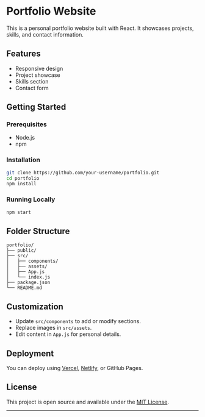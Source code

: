 # Portfolio Website

This is a personal portfolio website built with React. It showcases projects, skills, and contact information.

## Features

- Responsive design
- Project showcase
- Skills section
- Contact form

## Getting Started

### Prerequisites

- Node.js
- npm

### Installation

```bash
git clone https://github.com/your-username/portfolio.git
cd portfolio
npm install
```

### Running Locally

```bash
npm start
```

## Folder Structure

```
portfolio/
├── public/
├── src/
│   ├── components/
│   ├── assets/
│   ├── App.js
│   └── index.js
├── package.json
└── README.md
```

## Customization

- Update `src/components` to add or modify sections.
- Replace images in `src/assets`.
- Edit content in `App.js` for personal details.

## Deployment

You can deploy using [Vercel](https://vercel.com/), [Netlify](https://www.netlify.com/), or GitHub Pages.

## License

This project is open source and available under the [MIT License](LICENSE).

---